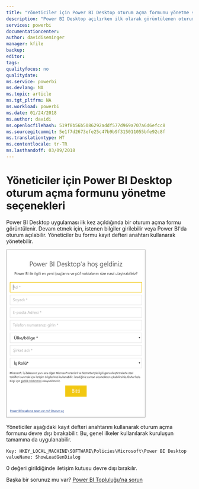```yaml
---
title: "Yöneticiler için Power BI Desktop oturum açma formunu yönetme seçenekleri"
description: "Power BI Desktop açılırken ilk olarak görüntülenen oturum açma formunu nasıl yönetebileceğinizi öğrenin."
services: powerbi
documentationcenter: 
author: davidiseminger
manager: kfile
backup: 
editor: 
tags: 
qualityfocus: no
qualitydate: 
ms.service: powerbi
ms.devlang: NA
ms.topic: article
ms.tgt_pltfrm: NA
ms.workload: powerbi
ms.date: 01/24/2018
ms.author: davidi
ms.openlocfilehash: 519f8b56b5086292addf577d969a707a6d6efcc8
ms.sourcegitcommit: 5e1f7d2673efe25c47b9b9f315011055bfe92c8f
ms.translationtype: HT
ms.contentlocale: tr-TR
ms.lasthandoff: 03/09/2018
---
```

# <a name="how-administrators-can-manage-the-power-bi-desktop-sign-in-form"></a>Yöneticiler için Power BI Desktop oturum açma formunu yönetme seçenekleri
Power BI Desktop uygulaması ilk kez açıldığında bir oturum açma formu görüntülenir. Devam etmek için, istenen bilgiler girilebilir veya Power BI'da oturum açılabilir. Yöneticiler bu formu kayıt defteri anahtarı kullanarak yönetebilir. 

![Power BI Desktop için ilk oturum açma formu](media/desktop-admin-sign-in-form/sign-in-form.png)

Yöneticiler aşağıdaki kayıt defteri anahtarını kullanarak oturum açma formunu devre dışı bırakabilir. Bu, genel ilkeler kullanılarak kuruluşun tamamına da uygulanabilir.

```
Key: HKEY_LOCAL_MACHINE\SOFTWARE\Policies\Microsoft\Power BI Desktop
valueName: ShowLeadGenDialog
```

0 değeri girildiğinde iletişim kutusu devre dışı bırakılır.

Başka bir sorunuz mu var? [Power BI Topluluğu'na sorun](http://community.powerbi.com/)

